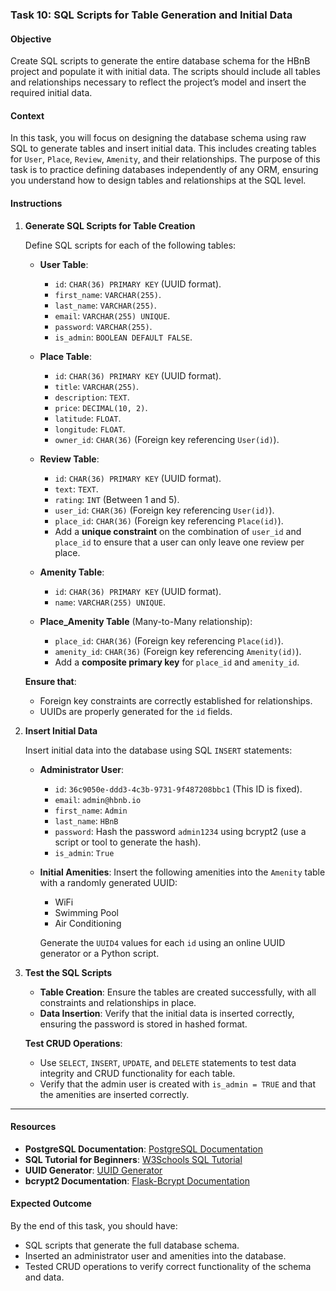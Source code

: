 ### Task 10: SQL Scripts for Table Generation and Initial Data

#### Objective
Create SQL scripts to generate the entire database schema for the HBnB project and populate it with initial data. The scripts should include all tables and relationships necessary to reflect the project’s model and insert the required initial data.

#### Context
In this task, you will focus on designing the database schema using raw SQL to generate tables and insert initial data. This includes creating tables for `User`, `Place`, `Review`, `Amenity`, and their relationships. The purpose of this task is to practice defining databases independently of any ORM, ensuring you understand how to design tables and relationships at the SQL level.

#### Instructions

1. **Generate SQL Scripts for Table Creation**

   Define SQL scripts for each of the following tables:

   - **User Table**:
     - `id`: `CHAR(36) PRIMARY KEY` (UUID format).
     - `first_name`: `VARCHAR(255)`.
     - `last_name`: `VARCHAR(255)`.
     - `email`: `VARCHAR(255) UNIQUE`.
     - `password`: `VARCHAR(255)`.
     - `is_admin`: `BOOLEAN DEFAULT FALSE`.
   
   - **Place Table**:
     - `id`: `CHAR(36) PRIMARY KEY` (UUID format).
     - `title`: `VARCHAR(255)`.
     - `description`: `TEXT`.
     - `price`: `DECIMAL(10, 2)`.
     - `latitude`: `FLOAT`.
     - `longitude`: `FLOAT`.
     - `owner_id`: `CHAR(36)` (Foreign key referencing `User(id)`).

   - **Review Table**:
     - `id`: `CHAR(36) PRIMARY KEY` (UUID format).
     - `text`: `TEXT`.
     - `rating`: `INT` (Between 1 and 5).
     - `user_id`: `CHAR(36)` (Foreign key referencing `User(id)`).
     - `place_id`: `CHAR(36)` (Foreign key referencing `Place(id)`).
     - Add a **unique constraint** on the combination of `user_id` and `place_id` to ensure that a user can only leave one review per place.

   - **Amenity Table**:
     - `id`: `CHAR(36) PRIMARY KEY` (UUID format).
     - `name`: `VARCHAR(255) UNIQUE`.

   - **Place_Amenity Table** (Many-to-Many relationship):
     - `place_id`: `CHAR(36)` (Foreign key referencing `Place(id)`).
     - `amenity_id`: `CHAR(36)` (Foreign key referencing `Amenity(id)`).
     - Add a **composite primary key** for `place_id` and `amenity_id`.

   **Ensure that**:
   - Foreign key constraints are correctly established for relationships.
   - UUIDs are properly generated for the `id` fields.

2. **Insert Initial Data**

   Insert initial data into the database using SQL `INSERT` statements:

   - **Administrator User**:
     - `id`: `36c9050e-ddd3-4c3b-9731-9f487208bbc1` (This ID is fixed).
     - `email`: `admin@hbnb.io`
     - `first_name`: `Admin`
     - `last_name`: `HBnB`
     - `password`: Hash the password `admin1234` using bcrypt2 (use a script or tool to generate the hash).
     - `is_admin`: `True`

   - **Initial Amenities**:
     Insert the following amenities into the `Amenity` table with a randomly generated UUID:
     - WiFi
     - Swimming Pool
     - Air Conditioning

     Generate the `UUID4` values for each `id` using an online UUID generator or a Python script.

3. **Test the SQL Scripts**

   - **Table Creation**: Ensure the tables are created successfully, with all constraints and relationships in place.
   - **Data Insertion**: Verify that the initial data is inserted correctly, ensuring the password is stored in hashed format.
   
   **Test CRUD Operations**:
   - Use `SELECT`, `INSERT`, `UPDATE`, and `DELETE` statements to test data integrity and CRUD functionality for each table.
   - Verify that the admin user is created with `is_admin = TRUE` and that the amenities are inserted correctly.

---

#### Resources
- **PostgreSQL Documentation**: [PostgreSQL Documentation](https://www.postgresql.org/docs/)
- **SQL Tutorial for Beginners**: [W3Schools SQL Tutorial](https://www.w3schools.com/sql/)
- **UUID Generator**: [UUID Generator](https://www.uuidgenerator.net/)
- **bcrypt2 Documentation**: [Flask-Bcrypt Documentation](https://flask-bcrypt.readthedocs.io/en/latest/)

#### Expected Outcome
By the end of this task, you should have:
- SQL scripts that generate the full database schema.
- Inserted an administrator user and amenities into the database.
- Tested CRUD operations to verify correct functionality of the schema and data.
